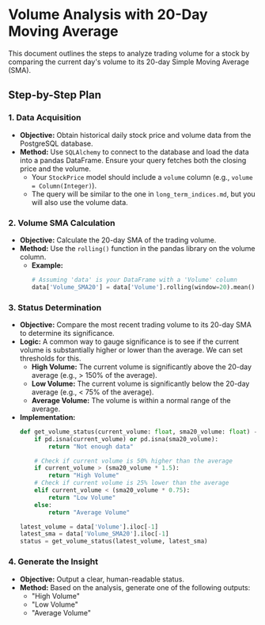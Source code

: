 
# Volume Analysis with 20-Day Moving Average

This document outlines the steps to analyze trading volume for a stock by comparing the current day's volume to its 20-day Simple Moving Average (SMA).

## Step-by-Step Plan

### 1. Data Acquisition

*   **Objective:** Obtain historical daily stock price and volume data from the PostgreSQL database.
*   **Method:** Use `SQLAlchemy` to connect to the database and load the data into a pandas DataFrame. Ensure your query fetches both the closing price and the volume.
    *   Your `StockPrice` model should include a `volume` column (e.g., `volume = Column(Integer)`).
    *   The query will be similar to the one in `long_term_indices.md`, but you will also use the volume data.

### 2. Volume SMA Calculation

*   **Objective:** Calculate the 20-day SMA of the trading volume.
*   **Method:** Use the `rolling()` function in the pandas library on the volume column.
    *   **Example:**
        ```python
        # Assuming 'data' is your DataFrame with a 'Volume' column
        data['Volume_SMA20'] = data['Volume'].rolling(window=20).mean()
        ```

### 3. Status Determination

*   **Objective:** Compare the most recent trading volume to its 20-day SMA to determine its significance.
*   **Logic:** A common way to gauge significance is to see if the current volume is substantially higher or lower than the average. We can set thresholds for this.
    *   **High Volume:** The current volume is significantly above the 20-day average (e.g., > 150% of the average).
    *   **Low Volume:** The current volume is significantly below the 20-day average (e.g., < 75% of the average).
    *   **Average Volume:** The volume is within a normal range of the average.
*   **Implementation:**
    ```python
    def get_volume_status(current_volume: float, sma20_volume: float) -> str:
        if pd.isna(current_volume) or pd.isna(sma20_volume):
            return "Not enough data"

        # Check if current volume is 50% higher than the average
        if current_volume > (sma20_volume * 1.5):
            return "High Volume"
        # Check if current volume is 25% lower than the average
        elif current_volume < (sma20_volume * 0.75):
            return "Low Volume"
        else:
            return "Average Volume"

    latest_volume = data['Volume'].iloc[-1]
    latest_sma = data['Volume_SMA20'].iloc[-1]
    status = get_volume_status(latest_volume, latest_sma)
    ```

### 4. Generate the Insight

*   **Objective:** Output a clear, human-readable status.
*   **Method:** Based on the analysis, generate one of the following outputs:
    *   "High Volume"
    *   "Low Volume"
    *   "Average Volume"
